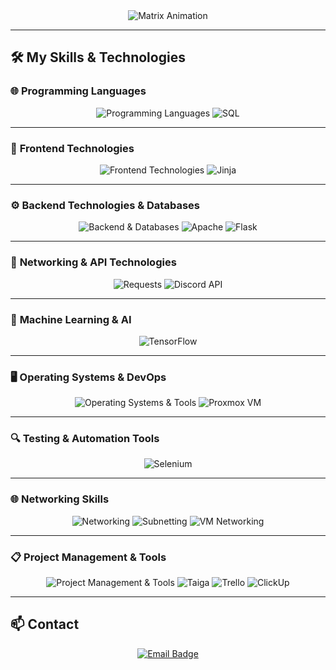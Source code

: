 <div align="center">
  <img src="https://readme-typing-svg.demolab.com?font=Aref+Ruqaa+Ink&size=30&pause=1000&color=FF0000&center=true&vCenter=true&width=800&lines=%7C%7C%20%5B%2A%5D%20C0N7R01%20I5%20AN%20ILLUSI0N%20%5B%2A%5D%20%7C%7C;%7C%7C%20%5B%2A%5D%20fS0C13TY%20%5B%2A%5D%20%7C%7C" alt="Matrix Animation" />
</div>

---

## 🛠️ **My Skills & Technologies**

### 🌐 **Programming Languages**
<div align="center">
  <img src="https://skillicons.dev/icons?i=python,cpp,cs,bash,php,js" alt="Programming Languages" />
  <img src="https://img.shields.io/badge/SQL-CC2927?style=for-the-badge&logo=microsoft-sql-server&logoColor=white" alt="SQL" />
</div>

---

### 🎨 **Frontend Technologies**
<div align="center">
  <img src="https://skillicons.dev/icons?i=html,css,bootstrap,tailwind,react" alt="Frontend Technologies" />
  <img src="https://img.shields.io/badge/Jinja2-B41717?style=for-the-badge&logo=jinja&logoColor=white" alt="Jinja" />
</div>

---

### ⚙️ **Backend Technologies & Databases**
<div align="center">
  <img src="https://skillicons.dev/icons?i=nodejs,mysql,mongodb,nginx,npm" alt="Backend & Databases" />
  <img src="https://img.shields.io/badge/Apache-D22128?style=for-the-badge&logo=apache&logoColor=white" alt="Apache" />
  <img src="https://img.shields.io/badge/Flask-000000?style=for-the-badge&logo=flask&logoColor=white" alt="Flask" />
</div>

---

### 📡 **Networking & API Technologies**
<div align="center">
  <img src="https://img.shields.io/badge/Requests-003545?style=for-the-badge&logo=python&logoColor=white" alt="Requests" />
  <img src="https://img.shields.io/badge/Discord%20API-5865F2?style=for-the-badge&logo=discord&logoColor=white" alt="Discord API" />
</div>

---

### 🤖 **Machine Learning & AI**
<div align="center">
  <img src="https://skillicons.dev/icons?i=tensorflow,pytorch" alt="TensorFlow" />
</div>

---

### 🖥️ **Operating Systems & DevOps**
<div align="center">
  <img src="https://skillicons.dev/icons?i=linux,kali,ubuntu,bsd,windows,git,github,gitlab" alt="Operating Systems & Tools" />
  <img src="https://upload.wikimedia.org/wikipedia/commons/4/4b/Cib-proxmox_%28CoreUI_Icons_v1.0.0%29.svg" alt="Proxmox VM"/>  
</div>

---

### 🔍 **Testing & Automation Tools**
<div align="center">
  <img src="https://skillicons.dev/icons?i=selenium" alt="Selenium" />
</div>

---

### 🌐 **Networking Skills**
<div align="center">
  <img src="https://img.shields.io/badge/Networking-0078D6?style=for-the-badge&logo=cisco&logoColor=white" alt="Networking" />
  <img src="https://img.shields.io/badge/Subnetting-1572B6?style=for-the-badge&logo=internet-explorer&logoColor=white" alt="Subnetting" />
  <img src="https://img.shields.io/badge/VM%20Networking-E57000?style=for-the-badge&logo=virtualbox&logoColor=white" alt="VM Networking" />
</div>

---

### 📋 **Project Management & Tools**
<div align="center">
  <img src="https://skillicons.dev/icons?i=obsidian,vscode,visualstudio,neovim,vim" alt="Project Management & Tools" />
  <img src="https://img.shields.io/badge/Taiga-6CC644?style=for-the-badge&logo=taiga&logoColor=white" alt="Taiga" />
  <img src="https://img.shields.io/badge/Trello-0052CC?style=for-the-badge&logo=trello&logoColor=white" alt="Trello" />
  <img src="https://img.shields.io/badge/ClickUp-7B68EE?style=for-the-badge&logo=clickup&logoColor=white" alt="ClickUp" />
</div>

---

## 📫 **Contact**
<div align="center">
  <a href="mailto:darc@dnc.software">
    <img src="https://img.shields.io/badge/Email-darc@dnc.software-blue?style=for-the-badge&logo=gmail&logoColor=white" alt="Email Badge">
  </a>
</div>
